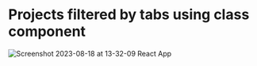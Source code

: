 # Projects filtered by tabs using class component


![Screenshot 2023-08-18 at 13-32-09 React App](https://github.com/rajumokara/Projects-list-filter-by-category/assets/30016422/dd8cd9a7-8691-4735-9895-d7010c96e004)

